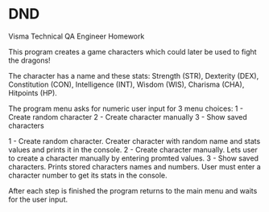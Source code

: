 # DND
Visma Technical QA Engineer Homework

This program creates a game characters which could later be used to fight the dragons!

The character has a name and these stats:
Strength (STR), 
Dexterity (DEX), 
Constitution (CON), 
Intelligence (INT), 
Wisdom (WIS), 
Charisma (CHA), 
Hitpoints (HP).

The program menu asks for numeric user input for 3 menu choices:
1 - Create random character
2 - Create character manually
3 - Show saved characters

1 - Create random character. Creater character with random name and stats values and prints it in the console.
2 - Create character manually. Lets user to create a character manually by entering promted values.
3 - Show saved characters. Prints stored characters names and numbers. User must enter a character number to get its stats in the console.

After each step is finished the program returns to the main menu and waits for the user input.


